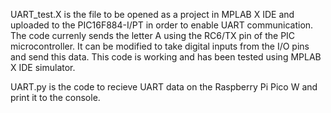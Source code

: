 UART_test.X is the file to be opened as a project in MPLAB X IDE and uploaded to the PIC16F884-I/PT in order to enable UART communication.
The code currenly sends the letter A using the RC6/TX pin of the PIC microcontroller.
It can be modified to take digital inputs from the I/O pins and send this data.
This code is working and has been tested using MPLAB X IDE simulator.

UART.py is the code to recieve UART data on the Raspberry Pi Pico W and print it to the console.
